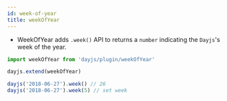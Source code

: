 ```yaml
---
id: week-of-year
title: weekOfYear
---
```


- WeekOfYear adds `.week()` API to returns a `number` indicating the `Dayjs`'s week of the year.

```javascript
import weekOfYear from 'dayjs/plugin/weekOfYear'

dayjs.extend(weekOfYear)

dayjs('2018-06-27').week() // 26
dayjs('2018-06-27').week(5) // set week
```
